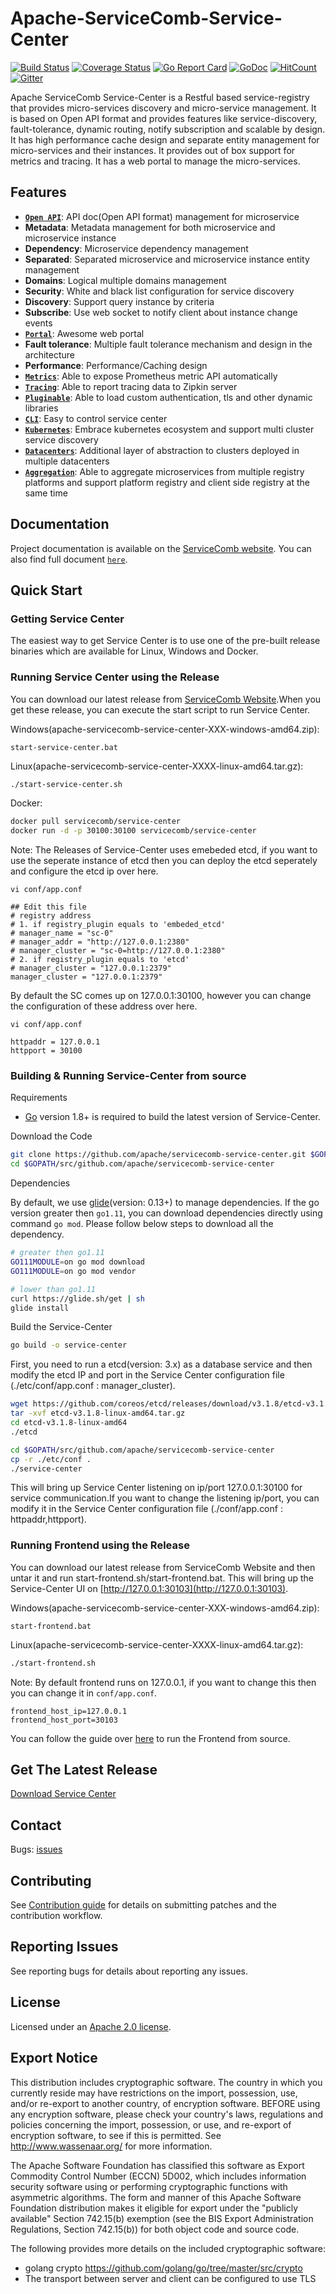 # Apache-ServiceComb-Service-Center
[![Build Status](https://www.travis-ci.org/apache/servicecomb-service-center.svg?branch=master)](https://www.travis-ci.org/apache/servicecomb-service-center)  [![Coverage Status](https://coveralls.io/repos/github/apache/servicecomb-service-center/badge.svg?branch=master)](https://coveralls.io/github/apache/servicecomb-service-center?branch=master)  [![Go Report Card](https://goreportcard.com/badge/github.com/apache/servicecomb-service-center)](https://goreportcard.com/report/github.com/apache/servicecomb-service-center) [![GoDoc](https://godoc.org/github.com/apache/servicecomb-service-center?status.svg)](https://godoc.org/github.com/apache/servicecomb-service-center)  [![HitCount](http://hits.dwyl.io/apache/servicecomb-service-center.svg)](http://hits.dwyl.io/apache/servicecomb-service-center) [![Gitter](https://img.shields.io/badge/ServiceComb-Gitter-ff69b4.svg)](https://gitter.im/ServiceCombUsers/Lobby)  

Apache ServiceComb Service-Center is a Restful based service-registry that provides micro-services discovery and micro-service management. It is based on Open API format and provides features like service-discovery, fault-tolerance, dynamic routing, notify subscription and scalable by design. It has high performance cache design and separate entity management for micro-services and their instances. It provides out of box support for metrics and tracing. It has a web portal to manage the micro-services.  

## Features
 - **[`Open API`](/server/core/swagger/v4.yaml)**: API doc(Open API format) management for microservice
 - **Metadata**: Metadata management for both microservice and microservice instance
 - **Dependency**: Microservice dependency management
 - **Separated**: Separated microservice and microservice instance entity management
 - **Domains**: Logical multiple domains management
 - **Security**: White and black list configuration for service discovery
 - **Discovery**: Support query instance by criteria
 - **Subscribe**: Use web socket to notify client about instance change events
 - **[`Portal`](/frontend)**: Awesome web portal
 - **Fault tolerance**: Multiple fault tolerance mechanism and design in the architecture
 - **Performance**: Performance/Caching design
 - **[`Metrics`](/docs/integration-grafana.md)**: Able to expose Prometheus metric API automatically
 - **[`Tracing`](/docs/tracing.md)**: Able to report tracing data to Zipkin server
 - **[`Pluginable`](/docs/plugin.md)**: Able to load custom authentication, tls and other dynamic libraries
 - **[`CLI`](/scctl/README.md)**: Easy to control service center
 - **[`Kubernetes`](/docs/kubeclusters.md)**: Embrace kubernetes ecosystem and support multi cluster service discovery
 - **[`Datacenters`](/docs/multidcs.md)**: Additional layer of abstraction to clusters deployed in multiple datacenters
 - **[`Aggregation`](/docs/aggregate.md)**: Able to aggregate microservices from multiple registry platforms and
    support platform registry and client side registry at the same time

## Documentation

Project documentation is available on the [ServiceComb website][servicecomb-website]. You can also find full document [`here`](/docs/README.md).

[servicecomb-website]: http://servicecomb.apache.org/

## Quick Start

### Getting Service Center

The easiest way to get Service Center is to use one of the pre-built release binaries which are available for Linux, Windows and Docker.

[github-release]: http://servicecomb.apache.org/release/

### Running Service Center using the Release

You can download our latest release from [ServiceComb Website][github-release].When you get these release, you can execute the start script to run Service Center.

Windows(apache-servicecomb-service-center-XXX-windows-amd64.zip):
```
start-service-center.bat
```

Linux(apache-servicecomb-service-center-XXXX-linux-amd64.tar.gz):
```sh
./start-service-center.sh
```
Docker:
```sh
docker pull servicecomb/service-center
docker run -d -p 30100:30100 servicecomb/service-center
```

Note: The Releases of Service-Center uses emebeded etcd, if you want to use the seperate instance of etcd then you can deploy the etcd seperately and configure the etcd ip over here.
```
vi conf/app.conf

## Edit this file
# registry address
# 1. if registry_plugin equals to 'embeded_etcd'
# manager_name = "sc-0"
# manager_addr = "http://127.0.0.1:2380"
# manager_cluster = "sc-0=http://127.0.0.1:2380"
# 2. if registry_plugin equals to 'etcd'
# manager_cluster = "127.0.0.1:2379"
manager_cluster = "127.0.0.1:2379"
```

By default the SC comes up on 127.0.0.1:30100, however you can change the configuration of these address over here.

```
vi conf/app.conf

httpaddr = 127.0.0.1
httpport = 30100
```

### Building & Running Service-Center from source

Requirements

+ [Go](https://golang.org) version 1.8+ is required to build the latest version of Service-Center.

Download the Code
```sh
git clone https://github.com/apache/servicecomb-service-center.git $GOPATH/src/github.com/apache/servicecomb-service-center
cd $GOPATH/src/github.com/apache/servicecomb-service-center
```

Dependencies

By default, we use [glide](https://glide.sh)(version: 0.13+) to manage dependencies. If the go version greater then `go1.11`,
you can download dependencies directly using command `go mod`. Please follow below steps to
download all the dependency.

```sh
# greater then go1.11
GO111MODULE=on go mod download
GO111MODULE=on go mod vendor

# lower than go1.11
curl https://glide.sh/get | sh
glide install
```

Build the Service-Center

```sh
go build -o service-center
```

First, you need to run a etcd(version: 3.x) as a database service and then modify the etcd IP and port in the Service Center configuration file (./etc/conf/app.conf : manager_cluster).

```sh
wget https://github.com/coreos/etcd/releases/download/v3.1.8/etcd-v3.1.8-linux-amd64.tar.gz
tar -xvf etcd-v3.1.8-linux-amd64.tar.gz
cd etcd-v3.1.8-linux-amd64
./etcd

cd $GOPATH/src/github.com/apache/servicecomb-service-center
cp -r ./etc/conf .
./service-center
```
This will bring up Service Center listening on ip/port 127.0.0.1:30100 for service communication.If you want to change the listening ip/port, you can modify it in the Service Center configuration file (./conf/app.conf : httpaddr,httpport).

[github-release]: https://github.com/servicecomb/service-center/releases/

### Running Frontend using the Release

You can download our latest release from ServiceComb Website and then untar it and run start-frontend.sh/start-frontend.bat.
This will bring up the Service-Center UI on [http://127.0.0.1:30103](http://127.0.0.1:30103).

Windows(apache-servicecomb-service-center-XXX-windows-amd64.zip):
```
start-frontend.bat
```

Linux(apache-servicecomb-service-center-XXXX-linux-amd64.tar.gz):
```sh
./start-frontend.sh
```

Note: By default frontend runs on 127.0.0.1, if you want to change this then you can change it in `conf/app.conf`.
```
frontend_host_ip=127.0.0.1
frontend_host_port=30103
```

You can follow the guide over [here](frontend/Readme.md#running-ui-from-source-code) to run the Frontend from source.

## Get The Latest Release

[Download Service Center](http://servicecomb.apache.org/release/service-center-downloads/)

## Contact

Bugs: [issues](https://issues.apache.org/jira/browse/SCB)

## Contributing

See [Contribution guide](/CONTRIBUTING.md) for details on submitting patches and the contribution workflow.

## Reporting Issues

See reporting bugs for details about reporting any issues.

## License
Licensed under an [Apache 2.0 license](LICENSE).

## Export Notice

This distribution includes cryptographic software. The country in which you currently reside may have restrictions on the import, possession, use, and/or re-export to another country, of encryption software. BEFORE using any encryption software, please check your country's laws, regulations and policies concerning the import, possession, or use, and re-export of encryption software, to see if this is permitted. See <http://www.wassenaar.org/> for more information.

The Apache Software Foundation has classified this software as Export Commodity Control Number (ECCN) 5D002, which includes information security software using or performing cryptographic functions with asymmetric algorithms. The form and manner of this Apache Software Foundation distribution makes it eligible for export under the "publicly available" Section 742.15(b) exemption (see the BIS Export Administration Regulations, Section 742.15(b)) for both object code and source code.

The following provides more details on the included cryptographic software:
  * golang crypto https://github.com/golang/go/tree/master/src/crypto
  * The transport between server and client can be configured to use TLS  
